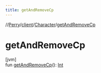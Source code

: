 ```yaml
---
title: getAndRemoveCp
---
```

//[Perry](../../../index.html)/[client](../index.html)/[Character](index.html)/[getAndRemoveCp](get-and-remove-cp.html)



# getAndRemoveCp



[jvm]\
fun [getAndRemoveCp](get-and-remove-cp.html)(): [Int](https://kotlinlang.org/api/latest/jvm/stdlib/kotlin/-int/index.html)




